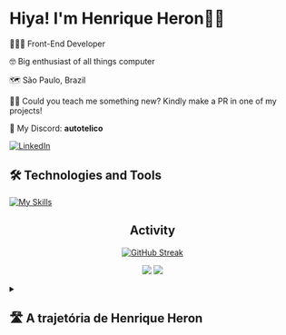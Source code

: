 # Hiya! I'm Henrique Heron👋🏻

🧑🏻‍💻 Front-End Developer

🤓 Big enthusiast of all things computer

🗺️ São Paulo, Brazil

🙏🏻 Could you teach me something new? Kindly make a PR in one of my projects!

📨 My Discord: **autotelico**

[![LinkedIn](https://img.shields.io/badge/LinkedIn-0077B5?style=for-the-badge&logo=linkedin&logoColor=white)](https://www.linkedin.com/in/henrique-heron/)

## **🛠️ Technologies and Tools**

[![My Skills](https://skillicons.dev/icons?i=sass,bootstrap,html,css,js,ts,git,jest,linux,netlify,vscode)](https://skillicons.dev)

<div align="center">
  
## **Activity**
  
</div>

<div align="center">
  
[![GitHub Streak](https://streak-stats.demolab.com?user=autotelico&locale=en)](https://git.io/streak-stats)

![](http://github-profile-summary-cards.vercel.app/api/cards/stats?username=autotelico&theme=default) ![](http://github-profile-summary-cards.vercel.app/api/cards/most-commit-language?username=autotelico&theme=default)

</div>

<details>
<summary><h2>🛣️ A trajetória de Henrique Heron<h2></summary>
<br>
  Todo mundo já viveu aquele momento de "e se": e se eu tentasse fazer algo diferente? E se eu tiver deixando a oportunidade passar? E se eu me der bem?<br><br>
  Foi assim que eu entrei no desenvolvimento web. Depois de 4 tentativas frustradas, eu resolvi tentar uma 5ª vez. E deu certo. Sempre gostei de ajudar os outros com computadores nos 3 empregos que eu já tive na vida, e todo mundo comentava <strong>sempre</strong> a mesma coisa: <em>Ah, você tem mó cara de quem gosta de PC! Por que você não faz informática?</em><br><br>
  Falei: quer saber? Cês tão certos - eu gosto mesmo! E larguei minha formação de Gestor de Políticas Públicas na USP pra me dedicar ao que eu sempre gostei DEMAAAIS de fazer: brincar com navegadores! Eu passo toda e qualquer brechinha de tempo do meu dia lendo sobre código ou escrevendo código. No momento em que eu tô escrevendo isso aqui, tô com 50 abas abertas no celular; destas, 41 são sobre código. Eu virei o meme do "passava 80% do meu tempo..."<br><br>
  Eu só quero saber o máximo possível sobre como mexer nas coisas. Meu prazer com a web é exatamente esse. Não se trata de grana nem fama, eu só quero muito fazer coisas. No capricho! 👌🏻<br><br>
  Se você vir algo nos meus projetos e quiser fazer PR pra me mostrar no que dá pra ficar melhor, fique à vontade! Comente o que quiser.
</details>

<!--
**autotelico/autotelico** is a ✨ _special_ ✨ repository because its `README.md` (this file) appears on your GitHub profile.

Here are some ideas to get you started:

- 🔭 I’m currently working on ...
- 🌱 I’m currently learning ...
- 👯 I’m looking to collaborate on ...
- 🤔 I’m looking for help with ...
- 💬 Ask me about ...
- 📫 How to reach me: ...
- 😄 Pronouns: ...
- ⚡ Fun fact: ...
-->
